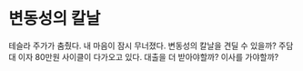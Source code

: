 # 변동성의 칼날
테슬라 주가가 춤췄다. 
내 마음이 잠시 무너졌다. 
변동성의 칼날을 견딜 수 있을까?
주담대 이자 80만원 사이클이 다가오고 있다. 
대출을 더 받아야할까?
이사를 가야할까?

